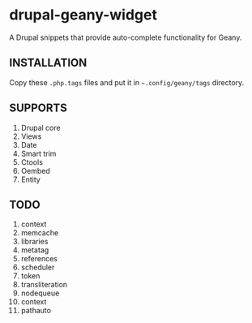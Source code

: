 drupal-geany-widget
===================

A Drupal snippets that provide auto-complete functionality for Geany.

INSTALLATION
------------

Copy these `.php.tags` files and put it in `~.config/geany/tags` directory.

SUPPORTS
--------

1. Drupal core
2. Views
3. Date
4. Smart trim
5. Ctools
6. Oembed
7. Entity

TODO
----

1. context
2. memcache
3. libraries
4. metatag
5. references
6. scheduler
7. token
8. transliteration
9. nodequeue
10. context
11. pathauto
